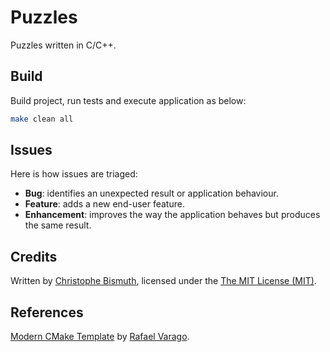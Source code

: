 # Puzzles

Puzzles written in C/C++.

## Build

Build project, run tests and execute application as below:

```bash
make clean all
```

## Issues

Here is how issues are triaged:

* **Bug**: identifies an unexpected result or application behaviour.
* **Feature**: adds a new end-user feature.
* **Enhancement**: improves the way the application behaves but produces the same result.

## Credits

Written by [Christophe Bismuth](https://www.linkedin.com/in/cbismuth/), licensed under the [The MIT License (MIT)](LICENSE.md).

## References

[Modern CMake Template](https://github.com/rvarago/modern-cmake-template) by [Rafael Varago](https://github.com/rvarago).
